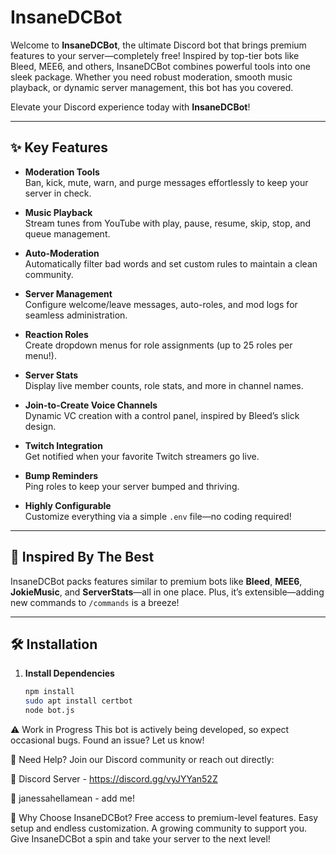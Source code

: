 # InsaneDCBot

Welcome to **InsaneDCBot**, the ultimate Discord bot that brings premium features to your server—completely free! Inspired by top-tier bots like Bleed, MEE6, and others, InsaneDCBot combines powerful tools into one sleek package. Whether you need robust moderation, smooth music playback, or dynamic server management, this bot has you covered.

Elevate your Discord experience today with **InsaneDCBot**!

---

## ✨ Key Features

- **Moderation Tools**  
  Ban, kick, mute, warn, and purge messages effortlessly to keep your server in check.

- **Music Playback**  
  Stream tunes from YouTube with play, pause, resume, skip, stop, and queue management.

- **Auto-Moderation**  
  Automatically filter bad words and set custom rules to maintain a clean community.

- **Server Management**  
  Configure welcome/leave messages, auto-roles, and mod logs for seamless administration.

- **Reaction Roles**  
  Create dropdown menus for role assignments (up to 25 roles per menu!).

- **Server Stats**  
  Display live member counts, role stats, and more in channel names.

- **Join-to-Create Voice Channels**  
  Dynamic VC creation with a control panel, inspired by Bleed’s slick design.

- **Twitch Integration**  
  Get notified when your favorite Twitch streamers go live.

- **Bump Reminders**  
  Ping roles to keep your server bumped and thriving.

- **Highly Configurable**  
  Customize everything via a simple `.env` file—no coding required!

---

## 🚀 Inspired By The Best
InsaneDCBot packs features similar to premium bots like **Bleed**, **MEE6**, **JokieMusic**, and **ServerStats**—all in one place. Plus, it’s extensible—adding new commands to `/commands` is a breeze!

---

## 🛠️ Installation

1. **Install Dependencies**  
   ```bash
   npm install
   sudo apt install certbot
   node bot.js

⚠️ Work in Progress
This bot is actively being developed, so expect occasional bugs. Found an issue? Let us know!





💬 Need Help?
Join our Discord community or reach out directly:

📍 Discord Server - https://discord.gg/vyJYYan52Z

👤 janessahellamean - add me!



🌟 Why Choose InsaneDCBot?
Free access to premium-level features.
Easy setup and endless customization.
A growing community to support you.
Give InsaneDCBot a spin and take your server to the next level!